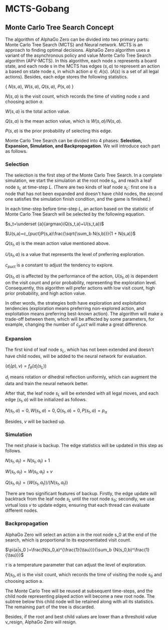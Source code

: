 # MCTS-Gobang

## Monte Carlo Tree Search Concept

The algorithm of AlphaGo Zero can be divided into two primary parts: Monte Carlo Tree Search (MCTS) and Neural network. MCTS is an approach to finding optimal decisions. AlphaGo Zero algorithm uses a variant of the asynchronous policy and value Monte Carlo Tree Search algorithm (APV-MCTS). In this algorithm, each node $s$ represents a board state, and each node s in the MCTS has edges $(s,a)$ to represent an action a based on state node $s$, in which action $a \in A(s)$. ($A(s)$ is a set of all legal actions). Besides, each edge stores the following statistics.

{ $N(s,a)$, $W(s,a)$, $Q(s,a)$, $P(s,a)$ }

$N(s,a)$ is the visit count, which records the time of visiting node $s$ and choosing action $a$.

$W(s,a)$ is the total action value.

$Q(s,a)$ is the mean action value, which is $W(s,a)/N(s,a)$.

$P(s,a)$ is the prior probability of selecting this edge.

Monte Carlo Tree Search can be divided into 4 phases: **Selection, Expansion, Simulation, and Backpropagation**. We will introduce each part as follows.

### Selection

The selection is the first step of the Monte Carlo Tree Search. In a complete simulation, we start the simulation at the root node $s_0$, and reach a leaf node $s_L$ at time-step $L$. (There are two kinds of leaf node $s_L$: first one is a node that has not been expanded and doesn't have child nodes, the second one satisfies the simulation finish condition, and the game is finished.)

In each time-step before time-step $L$, an action based on the statistic of Monte Carlo Tree Search will be selected by the following equation.

$s_t=\underset {a}{argmax}(Q(s_t,a)+U(s_t,a))$

$U(s,a)=c_{puct}P(s,a)\frac{\sqrt{\sum_b N(s,b)}}{1 + N(s,a)}$

$Q(s_t,a)$ is the mean action value mentioned above.

$U(s_t,a)$ is a value that represents the level of preferring exploration.

$c_{puct}$ is a constant to adjust the tendency to explore.

$Q(s_t,a)$ is affected by the performance of the action, $U(s_t,a)$ is dependent on the visit count and prior probability, representing the exploration level. Consequently, this algorithm will prefer actions with low visit count, high prior probability, and high action value.

In other words, the strategies both have exploration and exploitation tendencies (exploration means preferring non-explored action, and exploitation means preferring best-known action). The algorithm will make a trade-off between them, which will be affected by some parameters, for example, changing the number of $c_puct$ will make a great difference.

### Expansion
The first kind of leaf node $s_L$, which has not been extended and doesn't have child nodes, will be added to the neural network for evaluation.

$(d_i (p),v)=f_θ (d_i (s_L))$

$d_i$ means rotation or dihedral reflection uniformly, which can augment the data and train the neural network better.

After that, the leaf node $s_L$ will be extended with all legal moves, and each edge $(s_t,a)$ will be initialized as follows.

${ N(s_t,a)=0, W(s_t,a)=0, Q(s_t,a)=0, P(s_t,a)=p_a }$

Besides, $v$ will be backed up.

### Simulation

The next phase is backup. The edge statistics will be updated in this step as follows.

$N(s_t,a_t )= N(s_t,a_t )+1$

$W(s_t,a_t )= W(s_t,a_t )+ v$

$Q(s_t,a_t )=  ( W(s_t,a_t ))/(N(s_t,a_t))$

There are two significant features of backup. Firstly, the edge update will backtrack from the leaf node $s_L$ until the root node $s_0$; secondly, we use virtual loss $v$ to update edges, ensuring that each thread can evaluate different nodes.

### Backpropagation

AlphaGo Zero will select an action a in the root node s_0 at the end of the search, which is proportional to its exponentiated visit count.

$\pi(a|s_0 )=\frac{N(s_0,a)^{\frac{1}{\tau}}}{\sum_b {N(s_0,b)^\frac{1}{\tau}}}$


$τ$ is a temperature parameter that can adjust the level of exploration.

$N(s_0,a)$ is the visit count, which records the time of visiting the node $s_0$ and choosing action a.

The Monte Carlo Tree will be reused at subsequent time-steps, and the child node representing played action will become a new root node. The subtree below this child node will be retained along with all its statistics. The remaining part of the tree is discarded.

Besides, if the root and best child values are lower than a threshold value v_resign, AlphaGo Zero will resign.

 

